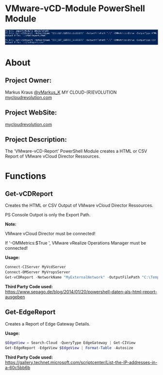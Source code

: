 VMware-vCD-Module PowerShell Module
===================================

![Get-vCDReport](/media/Get-vCDReport.png)

# About

## Project Owner:

Markus Kraus [@vMarkus_K](https://twitter.com/vMarkus_K)
MY CLOUD-(R)EVOLUTION [mycloudrevolution.com](http://mycloudrevolution.com/)

## Project WebSite:
[mycloudrevolution.com](http://mycloudrevolution.com/)

## Project Description:

The 'VMware-vCD-Report' PowerShell Module creates a HTML or CSV Report of VMware vCloud Director Ressources.

# Functions

## Get-vCDReport

Creates the HTML or CSV Output of VMware vCloud Director Ressources.

PS Console Outpot is only the Export Path.

**Note:**

VMware vCloud Director must be connected!

If '-OMMetrics:$True ', VMware vRealize Operations Manager must be connected!

**Usage:**
```powershell
Connect-CIServer MyVcdServer
Connect-OMServer MyVropsServer
Get-vCDReport -NetworkName "MyExternalNetwork" -OutputFilePath "C:\Temp\" -OMMetrics:$True -OutputType "HTML"
```

**Third Party Code used:**
https://www.sepago.de/blog/2014/01/20/powershell-daten-als-html-report-ausgeben

## Get-EdgeReport

Creates a Report of Edge Gateway Details. 

**Usage:**
```powershell
$EdgeView = Search-Cloud -QueryType EdgeGateway | Get-CIView
Get-EdgeReport -EdgeView $EdgeView | Format-Table -Autosize
```

**Third Party Code used:**
https://gallery.technet.microsoft.com/scriptcenter/List-the-IP-addresses-in-a-60c5bb6b